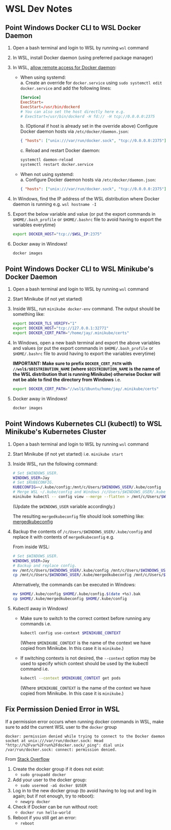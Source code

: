 # WSL Dev Notes

## Point Windows Docker CLI to WSL Docker Daemon

1. Open a bash terminal and login to WSL by running `wsl` command
2. In WSL, install Docker daemon (using preferred package manager)
3. In WSL, [allow remote access for Docker daemon](https://docs.docker.com/config/daemon/remote-access/):  
    - When using systemd:  
        a. Create an override for `docker.service` using `sudo systemctl edit docker.service` and add the following lines:

        ```conf
        [Service]
        ExecStart=
        ExecStart=/usr/bin/dockerd
        # You can also set the host directly here e.g.
        # ExecStart=/usr/bin/dockerd -H fd:// -H tcp://0.0.0.0:2375
        ```

        b. (Optional if host is already set in the override above) Configure Docker daemon hosts via `/etc/docker/daemon.json`:

        ```json
        { "hosts": ["unix:///var/run/docker.sock", "tcp://0.0.0.0:2375"] }
        ```

        c. Reload and restart Docker daemon:

        ```sh
        systemctl daemon-reload
        systemctl restart docker.service
        ```

    - When not using systemd:  
        a. Configure Docker daemon hosts via `/etc/docker/daemon.json`:

        ```json
        { "hosts": ["unix:///var/run/docker.sock", "tcp://0.0.0.0:2375"] }
        ```

4. In Windows, find the IP address of the WSL distribution where Docker daemon is running e.g. `wsl hostname -I`
5. Export the below variable and value (or put the export commands in `$HOME/.bash_profile` or `$HOME/.bashrc` file to avoid having to export the variables everytime)

    ```sh
    export DOCKER_HOST="tcp://$WSL_IP:2375"
    ```

6. Docker away in Windows!

    ```sh
    docker images
    ```

## Point Windows Docker CLI to WSL Minikube's Docker Daemon

1. Open a bash terminal and login to WSL by running `wsl` command
2. Start Minikube (if not yet started)
3. Inside WSL, run `minikube docker-env` command. The output should be something like:

    ```sh
    export DOCKER_TLS_VERIFY="1"
    export DOCKER_HOST="tcp://127.0.0.1:32771"
    export DOCKER_CERT_PATH="/home/jay/.minikube/certs"
    ```

4. In Windows, open a new bash terminal and export the above variables and values (or put the export commands in `$HOME/.bash_profile` or `$HOME/.bashrc` file to avoid having to export the variables everytime)

    **IMPORTANT: Make sure to prefix `DOCKER_CERT_PATH` with `//wsl$/$DISTRIBUTION_NAME` (where `$DISTRIBUTION_NAME` is the name of the WSL distribution that is running Minikube) otherwise Docker will not be able to find the directory from Windows** i.e.

    ```sh
    export DOCKER_CERT_PATH="//wsl$/Ubuntu/home/jay/.minikube/certs"
    ```

5. Docker away in Windows!

    ```sh
    docker images
    ```

## Point Windows Kubernetes CLI (kubectl) to WSL Minikube's Kubernetes Cluster

1. Open a bash terminal and login to WSL by running `wsl` command
2. Start Minikube (if not yet started) i.e. `minikube start`
3. Inside WSL, run the following command:

    ```sh
    # Set $WINDOWS_USER.
    WINDOWS_USER=Jay
    # Set $KUBECONFIG.
    KUBECONFIG=~/.kube/config:/mnt/c/Users/$WINDOWS_USER/.kube/config
    # Merge WSL ~/.kube/config and Windows /c/Users/$WINDOWS_USER/.kube/config and save to Windows /c/Users/$WINDOWS_USER/.kube/mergedkubeconfig.
    minikube kubectl -- config view --merge --flatten > /mnt/c/Users/$WINDOWS_USER/.kube/mergedkubeconfig
    ```

    (Update the `$WINDOWS_USER` variable accordingly.)

    The resulting `mergedkubeconfig` file should look something like: [mergedkubeconfig](examples/mergedkubeconfig)

4. Backup the contents of `/c/Users/$WINDOWS_USER/.kube/config` and replace it with contents of `mergedkubeconfig` e.g.

    From inside WSL:

    ```sh
    # Set $WINDOWS_USER.
    WINDOWS_USER=Jay
    # Backup and replace config.
    mv /mnt/c/Users/$WINDOWS_USER/.kube/config /mnt/c/Users/$WINDOWS_USER/.kube/config.$(date +%s).bak
    cp /mnt/c/Users/$WINDOWS_USER/.kube/mergedkubeconfig /mnt/c/Users/$WINDOWS_USER/.kube/config
    ```

    Alternatively, the commands can be executed in Windows:

    ```sh
    mv $HOME/.kube/config $HOME/.kube/config.$(date +%s).bak
    cp $HOME/.kube/mergedkubeconfig $HOME/.kube/config
    ```

5. Kubectl away in Windows!

    - Make sure to switch to the correct context before running any commands i.e.

        ```sh
        kubectl config use-context $MINIKUBE_CONTEXT 
        ```

        (Where `$MINIKUBE_CONTEXT` is the name of the context we have copied from Minikube. In this case it is `minikube`.)

    - If switching contexts is not desired, the `--context` option may be used to specify which context should be used by the kubectl command i.e.

        ```sh
        kubectl --context $MINIKUBE_CONTEXT get pods
        ```

        (Where `$MINIKUBE_CONTEXT` is the name of the context we have copied from Minikube. In this case it is `minikube`.)

## Fix Permission Denied Error in WSL

If a permission error occurs when running docker commands in WSL, make sure to add the current WSL user to the `docker` group

`docker: permission denied while trying to connect to the Docker daemon socket at unix:///var/run/docker.sock: Head "http://%2Fvar%2Frun%2Fdocker.sock/_ping": dial unix /var/run/docker.sock: connect: permission denied.`

From [Stack Overflow](https://stackoverflow.com/questions/48957195/how-to-fix-docker-got-permission-denied-issue)

1. Create the docker group if it does not exist:
    - `sudo groupadd docker`
2. Add your user to the docker group:
    - `sudo usermod -aG docker $USER`
3. Log in to the new docker group (to avoid having to log out and log in again; but if not enough, try to reboot):
    - `newgrp docker`
4. Check if Docker can be run without root:
    - `docker run hello-world`
5. Reboot if you still get an error:
    - `reboot`
